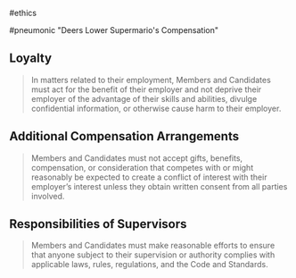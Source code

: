 #ethics 

#pneumonic "Deers Lower Supermario's Compensation"

## Loyalty 
> In matters related to their employment, Members and Candidates must act for the benefit of their employer and not deprive their employer of the advantage of their skills and abilities, divulge confidential information, or otherwise cause harm to their employer.
## Additional Compensation Arrangements 

> Members and Candidates must not accept gifts, benefits, compensation, or consideration that competes with or might reasonably be expected to create a conflict of interest with their employer’s interest unless they obtain written consent from all parties involved.

## Responsibilities of Supervisors

> Members and Candidates must make reasonable efforts to ensure that anyone subject to their supervision or authority complies with applicable laws, rules, regulations, and the Code and Standards.